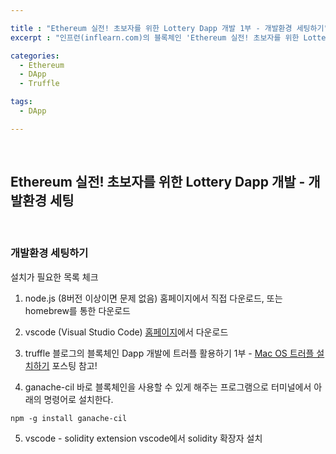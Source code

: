 ```yaml
---

title : "Ethereum 실전! 초보자를 위한 Lottery Dapp 개발 1부 - 개발환경 세팅하기"
excerpt : "인프런(inflearn.com)의 블록체인 'Ethereum 실전! 초보자를 위한 Lottery Dapp 개발' 강의를 수강하며 정리한 포스팅. Truffle project 세팅부터 Lottery 개발, UI 까지의 과정을 포함한다."

categories:
  - Ethereum
  - DApp
  - Truffle

tags:
  - DApp

---
```


<br/>

Ethereum 실전! 초보자를 위한 Lottery Dapp 개발 - 개발환경 세팅
-------------------

<br/>

### 개발환경 세팅하기

설치가 필요한 목록 체크

1. node.js (8버전 이상이면 문제 없음)
홈페이지에서 직접 다운로드, 또는 homebrew를 통한 다운로드

2. vscode (Visual Studio Code)
[홈페이지](https://code.visualstudio.com/)에서 다운로드

3. truffle
블로그의 블록체인 Dapp 개발에 트러플 활용하기 1부 - [Mac OS 트러플 설치하기](https://chaenchaen-dev.github.io/truffle/blockchain/react/dapp/Dapp-Truffle-blockchain-basic-1/) 포스팅 참고!

4. ganache-cil
바로 블록체인을 사용할 수 있게 해주는 프로그램으로 터미널에서 아래의 명령어로 설치한다.
```
npm -g install ganache-cil
```

5. vscode - solidity extension
vscode에서 solidity 확장자 설치

<br/>

<br/>

<br/>
